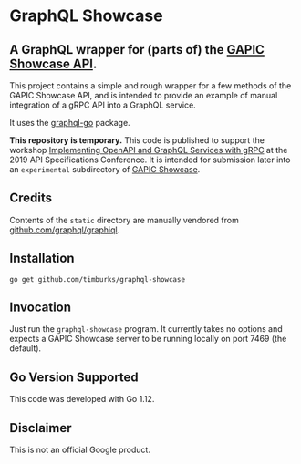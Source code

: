 # GraphQL Showcase

## A GraphQL wrapper for (parts of) the [GAPIC Showcase API](https://github.com/googleapis/gapic-showcase).

This project contains a simple and rough wrapper for a few methods
of the GAPIC Showcase API, and is intended to provide an example of
manual integration of a gRPC API into a GraphQL service.

It uses the [graphql-go](https://github.com/graphql-go/graphql) package.

**This repository is temporary.**
This code is published to support the workshop
[Implementing OpenAPI and GraphQL Services with gRPC](https://asc2019.sched.com/event/T6u9/workshop-implementing-openapi-and-graphql-services-with-grpc-tim-burks-google)
at the 2019 API Specifications Conference.
It is intended for submission later into an `experimental` 
subdirectory of [GAPIC Showcase](https://github.com/googleapis/gapic-showcase).

## Credits
Contents of the `static` directory are manually vendored from
[github.com/graphql/graphiql](https://github.com/graphql/graphiql).

## Installation
`go get github.com/timburks/graphql-showcase`

## Invocation
Just run the `graphql-showcase` program. It currently takes no options
and expects a GAPIC Showcase server to be running locally on port 7469
(the default).

## Go Version Supported
This code was developed with Go 1.12.

## Disclaimer
This is not an official Google product.
